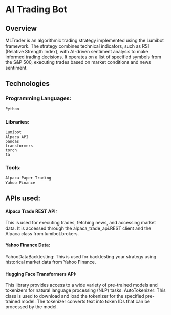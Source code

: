 # AI Trading Bot

## Overview

MLTrader is an algorithmic trading strategy implemented using the Lumibot framework. The strategy combines technical indicators, such as RSI (Relative Strength Index), with AI-driven sentiment analysis to make informed trading decisions. It operates on a list of specified symbols from the S&P 500, executing trades based on market conditions and news sentiment.



## Technologies

  ### Programming Languages: 
    Python
  ### Libraries:
    Lumibot
    Alpaca API
    pandas
    transformers
    torch
    ta
  ### Tools:
    Alpaca Paper Trading
    Yahoo Finance

## APIs used:

  #### Alpaca Trade REST API: 
  This is used for executing trades, fetching news, and accessing market data. It is accessed through the alpaca_trade_api.REST client and the Alpaca class from lumibot.brokers. 

  #### Yahoo Finance Data:
  YahooDataBacktesting: This is used for backtesting your strategy using historical market data from Yahoo Finance.

 #### Hugging Face Transformers API:
  This library provides access to a wide variety of pre-trained models and tokenizers for natural language processing (NLP) tasks.
  AutoTokenizer: This class is used to download and load the tokenizer for the specified pre-trained model. The tokenizer converts text into token IDs that can be processed by the       model.
